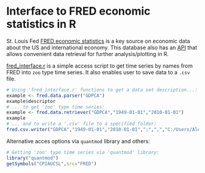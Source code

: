 Interface to FRED economic statistics in R 
==========================================

St. Louis Fed [FRED economic statistics](https://research.stlouisfed.org/fred2/) is a key source on economic data about the US and international economy. This database also has an [API](https://research.stlouisfed.org/docs/api/fred/) that allows convenient data retrieval for further analysis/plotting in R.

[fred_interface.r](fred_interface.r) is a simple access script to get time series by names from FRED into ```zoo``` type time series. It also enables user to save data to a ```.csv``` file.

```R
# Using 'fred_interface.r' functions to get a data set description...:
example <- fred.data.parser("GDPCA")
example$descriptor
# ... to get 'zoo' type time series:
example <- fred.data.retriever("GDPCA","1949-01-01","2010-01-01")
example
# ... and to write a '.csv' file to a specified folder:
fred.csv.writer("GDPCA","1949-01-01","2010-01-01",";",",","C:/Users/Alexander Pisanov/Desktop/")
```

Alternative acces options via ```quantmod``` library and others:

```R
# Getting 'zoo' type time series via 'quantmod' library:
library("quantmod")
getSymbols("CPIAUCSL",src="FRED")
```


